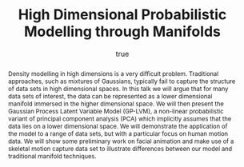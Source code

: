 ---
abstract: Density modelling in high dimensions is a very difficult problem. Traditional
  approaches, such as mixtures of Gaussians, typically fail to capture the structure
  of data sets in high dimensional spaces. In this talk we will argue that for many
  data sets of interest, the data can be represented as a lower dimensional manifold
  immersed in the higher dimensional space. We will then present the Gaussian Process
  Latent Variable Model (GP-LVM), a non-linear probabilistic variant of principal
  component analysis (PCA) which implicitly assumes that the data lies on a lower
  dimensional space. We will demonstrate the application of the model to a range of
  data sets, but with a particular focus on human motion data. We will show some preliminary
  work on facial animation and make use of a skeletal motion capture data set to illustrate
  differences between our model and traditional manifold techniques.
author:
- family: Lawrence
  given: Neil D.
  gscholar: r3SJcvoAAAAJ
  institute: University of Sheffield
  twitter: lawrennd
  url: http://inverseprobability.com
categories:
- Lawrence-epfl05
day: '31'
errata: []
extras: []
group: gplvm
key: Lawrence-epfl05
layout: talk
linkpptgz: ftp://ftp.dcs.shef.ac.uk/home/neil/gplvm_epfl.ppt.gz
month: 10
published: 2005-10-31
section: pre
title: High Dimensional Probabilistic Modelling through Manifolds
venue: School of Computer and Communication Sciences, Swiss Federal Institute of Technology
  (EPFL), Lausanne, Switzerland
year: '2005'
---